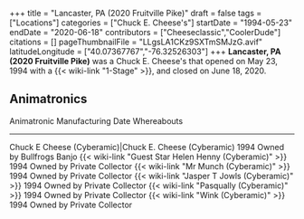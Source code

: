 +++
title = "Lancaster, PA (2020 Fruitville Pike)"
draft = false
tags = ["Locations"]
categories = ["Chuck E. Cheese's"]
startDate = "1994-05-23"
endDate = "2020-06-18"
contributors = ["Cheeseclassic","CoolerDude"]
citations = []
pageThumbnailFile = "LLgsLA1CKz9SXTmSMJzG.avif"
latitudeLongitude = ["40.07367767","-76.32526303"]
+++
**Lancaster, PA (2020 Fruitville Pike)** was a Chuck E. Cheese's that opened on May 23, 1994 with a {{< wiki-link "1-Stage" >}}, and closed on June 18, 2020.

## Animatronics

  Animatronic                                                  Manufacturing Date   Whereabouts
  ------------------------------------------------------------ -------------------- ----------------------------
  Chuck E Cheese (Cyberamic)|Chuck E. Cheese (Cyberamic)      1994                 Owned by Bullfrogs Banjo
  {{< wiki-link "Guest Star Helen Henny (Cyberamic)" >}}   1994                 Owned by Private Collector
  {{< wiki-link "Mr Munch (Cyberamic)" >}}                 1994                 Owned by Private Collector
  {{< wiki-link "Jasper T Jowls (Cyberamic)" >}}           1994                 Owned by Private Collector
  {{< wiki-link "Pasqually (Cyberamic)" >}}                1994                 Owned by Private Collector
  {{< wiki-link "Wink (Cyberamic)" >}}                     1994                 Owned by Private Collector
